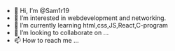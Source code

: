 - 👋 Hi, I’m @Sam1r19
- 👀 I’m interested in webdevelopment and networking.
- 🌱 I’m currently learning html,css,JS,React,C-program
- 💞️ I’m looking to collaborate on ...
- 📫 How to reach me ...

<!---
Sam1r19/Sam1r19 is a ✨ special ✨ repository because its `README.md` (this file) appears on your GitHub profile.
You can click the Preview link to take a look at your changes.
--->
